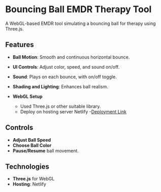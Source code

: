 # Bouncing Ball EMDR Therapy Tool

A WebGL-based EMDR tool simulating a bouncing ball for therapy using Three.js.

## Features

- **Ball Motion**: Smooth and continuous horizontal bounce.
- **UI Controls**: Adjust color, speed, and sound on/off.
- **Sound**: Plays on each bounce, with on/off toggle.
- **Shading and Lighting**: Enhances ball realism.

- **WebGL Setup**
  - Used Three.js or other suitable library.
  - Deploy on hosting server Netlify
  -[Deployment Link]([http://localhost:5175](https://brilliant-macaron-785655.netlify.app/))
## Controls

- **Adjust Ball Speed**
- **Choose Ball Color**
- **Pause/Resume** ball movement.

## Technologies

- **Three.js** for WebGL
- **Hosting**: Netlify
